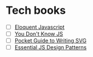 # Tech books

- [ ] [Eloquent Javascript](http://eloquentjavascript.net/)
- [ ] [You Don't Know JS](https://github.com/getify/You-Dont-Know-JS)
- [ ] [Pocket Guide to Writing SVG](http://svgpocketguide.com/book/)
- [ ] [Essential JS Design Patterns](http://addyosmani.com/resources/essentialjsdesignpatterns/book/)
